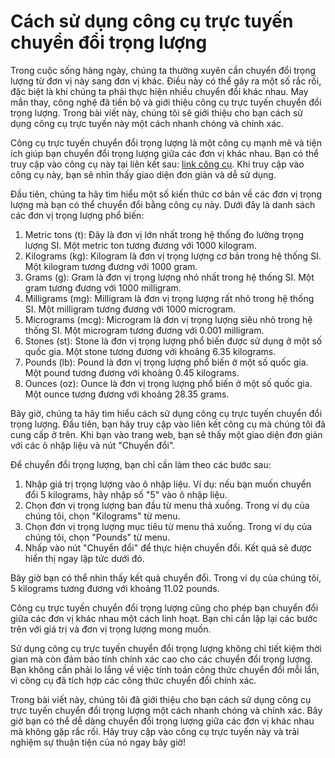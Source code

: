 Cách sử dụng công cụ trực tuyến chuyển đổi trọng lượng
======================================================

Trong cuộc sống hàng ngày, chúng ta thường xuyên cần chuyển đổi trọng lượng từ đơn vị này sang đơn vị khác. Điều này có thể gây ra một số rắc rối, đặc biệt là khi chúng ta phải thực hiện nhiều chuyển đổi khác nhau. May mắn thay, công nghệ đã tiến bộ và giới thiệu công cụ trực tuyến chuyển đổi trọng lượng. Trong bài viết này, chúng tôi sẽ giới thiệu cho bạn cách sử dụng công cụ trực tuyến này một cách nhanh chóng và chính xác.

Công cụ trực tuyến chuyển đổi trọng lượng là một công cụ mạnh mẽ và tiện ích giúp bạn chuyển đổi trọng lượng giữa các đơn vị khác nhau. Bạn có thể truy cập vào công cụ này tại liên kết sau: [link công cụ](https://www.onlinecalculatorsfree.com/vi/convert/weight-conversion.html). Khi truy cập vào công cụ này, bạn sẽ nhìn thấy giao diện đơn giản và dễ sử dụng.

Đầu tiên, chúng ta hãy tìm hiểu một số kiến thức cơ bản về các đơn vị trọng lượng mà bạn có thể chuyển đổi bằng công cụ này. Dưới đây là danh sách các đơn vị trọng lượng phổ biến:

1. Metric tons (t): Đây là đơn vị lớn nhất trong hệ thống đo lường trọng lượng SI. Một metric ton tương đương với 1000 kilogram.
2. Kilograms (kg): Kilogram là đơn vị trọng lượng cơ bản trong hệ thống SI. Một kilogram tương đương với 1000 gram.
3. Grams (g): Gram là đơn vị trọng lượng nhỏ nhất trong hệ thống SI. Một gram tương đương với 1000 milligram.
4. Milligrams (mg): Milligram là đơn vị trọng lượng rất nhỏ trong hệ thống SI. Một milligram tương đương với 1000 microgram.
5. Micrograms (mcg): Microgram là đơn vị trọng lượng siêu nhỏ trong hệ thống SI. Một microgram tương đương với 0.001 milligram.
6. Stones (st): Stone là đơn vị trọng lượng phổ biến được sử dụng ở một số quốc gia. Một stone tương đương với khoảng 6.35 kilograms.
7. Pounds (lb): Pound là đơn vị trọng lượng phổ biến ở một số quốc gia. Một pound tương đương với khoảng 0.45 kilograms.
8. Ounces (oz): Ounce là đơn vị trọng lượng phổ biến ở một số quốc gia. Một ounce tương đương với khoảng 28.35 grams.

Bây giờ, chúng ta hãy tìm hiểu cách sử dụng công cụ trực tuyến chuyển đổi trọng lượng. Đầu tiên, bạn hãy truy cập vào liên kết công cụ mà chúng tôi đã cung cấp ở trên. Khi bạn vào trang web, bạn sẽ thấy một giao diện đơn giản với các ô nhập liệu và nút "Chuyển đổi".

Để chuyển đổi trọng lượng, bạn chỉ cần làm theo các bước sau:

1. Nhập giá trị trọng lượng vào ô nhập liệu. Ví dụ: nếu bạn muốn chuyển đổi 5 kilograms, hãy nhập số "5" vào ô nhập liệu.
2. Chọn đơn vị trọng lượng ban đầu từ menu thả xuống. Trong ví dụ của chúng tôi, chọn "Kilograms" từ menu.
3. Chọn đơn vị trọng lượng mục tiêu từ menu thả xuống. Trong ví dụ của chúng tôi, chọn "Pounds" từ menu.
4. Nhấp vào nút "Chuyển đổi" để thực hiện chuyển đổi. Kết quả sẽ được hiển thị ngay lập tức dưới đó.

Bây giờ bạn có thể nhìn thấy kết quả chuyển đổi. Trong ví dụ của chúng tôi, 5 kilograms tương đương với khoảng 11.02 pounds.

Công cụ trực tuyến chuyển đổi trọng lượng cũng cho phép bạn chuyển đổi giữa các đơn vị khác nhau một cách linh hoạt. Bạn chỉ cần lặp lại các bước trên với giá trị và đơn vị trọng lượng mong muốn.

Sử dụng công cụ trực tuyến chuyển đổi trọng lượng không chỉ tiết kiệm thời gian mà còn đảm bảo tính chính xác cao cho các chuyển đổi trọng lượng. Bạn không cần phải lo lắng về việc tính toán công thức chuyển đổi mỗi lần, vì công cụ đã tích hợp các công thức chuyển đổi chính xác.

Trong bài viết này, chúng tôi đã giới thiệu cho bạn cách sử dụng công cụ trực tuyến chuyển đổi trọng lượng một cách nhanh chóng và chính xác. Bây giờ bạn có thể dễ dàng chuyển đổi trọng lượng giữa các đơn vị khác nhau mà không gặp rắc rối. Hãy truy cập vào công cụ trực tuyến này và trải nghiệm sự thuận tiện của nó ngay bây giờ!